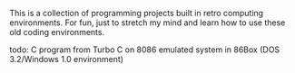 This is a collection of programming projects built in retro computing environments. For fun, just to stretch my mind and learn how to use these old coding environments.

todo: C program from Turbo C on 8086 emulated system in 86Box 
      (DOS 3.2/Windows 1.0 environment)
